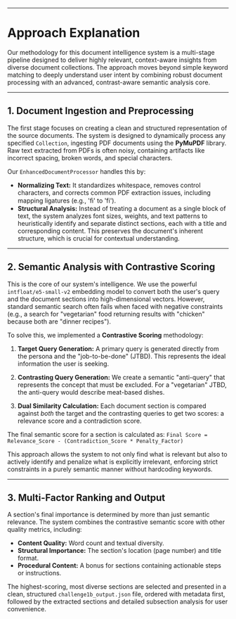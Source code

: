 ***

# Approach Explanation

Our methodology for this document intelligence system is a multi-stage pipeline designed to deliver highly relevant, context-aware insights from diverse document collections. The approach moves beyond simple keyword matching to deeply understand user intent by combining robust document processing with an advanced, contrast-aware semantic analysis core.

---

## 1. Document Ingestion and Preprocessing

The first stage focuses on creating a clean and structured representation of the source documents. The system is designed to dynamically process any specified `Collection`, ingesting PDF documents using the **PyMuPDF** library. Raw text extracted from PDFs is often noisy, containing artifacts like incorrect spacing, broken words, and special characters.

Our `EnhancedDocumentProcessor` handles this by:
-   **Normalizing Text:** It standardizes whitespace, removes control characters, and corrects common PDF extraction issues, including mapping ligatures (e.g., 'ﬁ' to 'fi').
-   **Structural Analysis:** Instead of treating a document as a single block of text, the system analyzes font sizes, weights, and text patterns to heuristically identify and separate distinct sections, each with a title and corresponding content. This preserves the document's inherent structure, which is crucial for contextual understanding.

---

## 2. Semantic Analysis with Contrastive Scoring

This is the core of our system's intelligence. We use the powerful `intfloat/e5-small-v2` embedding model to convert both the user's query and the document sections into high-dimensional vectors. However, standard semantic search often fails when faced with negative constraints (e.g., a search for "vegetarian" food returning results with "chicken" because both are "dinner recipes").

To solve this, we implemented a **Contrastive Scoring** methodology:

1.  **Target Query Generation:** A primary query is generated directly from the persona and the "job-to-be-done" (JTBD). This represents the ideal information the user is seeking.

2.  **Contrasting Query Generation:** We create a semantic "anti-query" that represents the concept that must be excluded. For a "vegetarian" JTBD, the anti-query would describe meat-based dishes.

3.  **Dual Similarity Calculation:** Each document section is compared against *both* the target and the contrasting queries to get two scores: a relevance score and a contradiction score.

The final semantic score for a section is calculated as:
`Final Score = Relevance_Score - (Contradiction_Score * Penalty_Factor)`

This approach allows the system to not only find what is relevant but also to actively identify and penalize what is explicitly irrelevant, enforcing strict constraints in a purely semantic manner without hardcoding keywords.

---

## 3. Multi-Factor Ranking and Output

A section's final importance is determined by more than just semantic relevance. The system combines the contrastive semantic score with other quality metrics, including:
-   **Content Quality:** Word count and textual diversity.
-   **Structural Importance:** The section's location (page number) and title format.
-   **Procedural Content:** A bonus for sections containing actionable steps or instructions.

The highest-scoring, most diverse sections are selected and presented in a clean, structured `challenge1b_output.json` file, ordered with metadata first, followed by the extracted sections and detailed subsection analysis for user convenience.